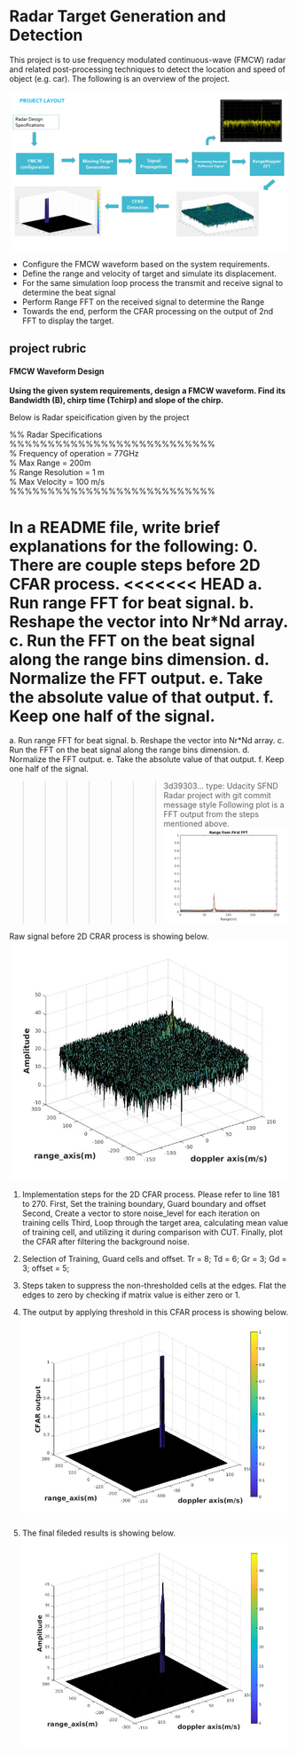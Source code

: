 # Radar Target Generation and Detection

[//]: # (Image References)
[image0]: ./graphs/projectLayout.png "layout"
[image1]: ./graphs/FFT.jpg "FFT"
[image2]: ./graphs/RawAmplitude.jpg "RawAmplitude"
[image3]: ./graphs/CFAR_OUT.jpg "CFAR_OUT"
[image4]: ./graphs/FiltedAmplitude.jpg "FiltedAmplitude"


This project is to use frequency modulated continuous-wave (FMCW) radar and related post-processing techniques to detect the location and speed of object (e.g. car). The following is an overview of the project.

![alt text][image0]

* Configure the FMCW waveform based on the system requirements. 
* Define the range and velocity of target and simulate its displacement.
* For the same simulation loop process the transmit and receive signal to determine the beat signal
* Perform Range FFT on the received signal to determine the Range
* Towards the end, perform the CFAR processing on the output of 2nd FFT to display the target.
## project rubric 

#### FMCW Waveform Design
**Using the given system requirements, design a FMCW waveform. Find its Bandwidth (B), chirp time (Tchirp) and slope of the chirp.**   

Below is Radar speicification given by the project
  
%% Radar Specifications   
%%%%%%%%%%%%%%%%%%%%%%%%%%%  
% Frequency of operation = 77GHz  
% Max Range = 200m  
% Range Resolution = 1 m  
% Max Velocity = 100 m/s  
%%%%%%%%%%%%%%%%%%%%%%%%%%%  

In a README file, write brief explanations for the following:
0.   There are couple steps before 2D CFAR process.
<<<<<<< HEAD
	a. Run range FFT for beat signal. 
	b. Reshape the vector into Nr*Nd array.
	c. Run the FFT on the beat signal along the range bins dimension.
	d. Normalize the FFT output.
	e. Take the absolute value of that output.
	f. Keep one half of the signal.
=======
a. Run range FFT for beat signal. 
b. Reshape the vector into Nr*Nd array.
c. Run the FFT on the beat signal along the range bins dimension.
d. Normalize the FFT output.
e. Take the absolute value of that output.
f. Keep one half of the signal.

>>>>>>> 3d39303... type: Udacity SFND Radar project with git commit message style
Following plot is a FFT output from the steps mentioned above.
	![alt text][image1]

Raw signal before 2D CRAR process is showing below.
	![alt text][image2]

1. Implementation steps for the 2D CFAR process.
	Please refer to line 181 to 270.
	First, Set the training boundary, Guard boundary and offset
	Second, Create a vector to store noise_level for each iteration on training cells
	Third, Loop through the target area, calculating mean value of training cell, and utilizing it during comparison with CUT.
	Finally, plot the CFAR after filtering the background noise. 

2. Selection of Training, Guard cells and offset.
	Tr = 8;
	Td = 6; 
	Gr = 3;
	Gd = 3;
	offset = 5;

3. Steps taken to suppress the non-thresholded cells at the edges.
	Flat the edges to zero by checking if matrix value is either zero or 1.
	
4. The output by applying threshold in this CFAR process is showing below.
     ![alt text][image3]
5. The final fileded results is showing below.
     ![alt text][image4]
